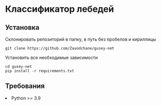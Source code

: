 # Классификатор лебедей

## Установка
Склонировать репозиторий в папку, в путь без пробелов и кириллицы

```shell
git clone https://github.com/Zavodchane/gusey-net
```

Установить все необходимые зависимости

```shell
cd gusey-net
pip install -r requirements.txt
```

## Требования
<li> Python >= 3.9
